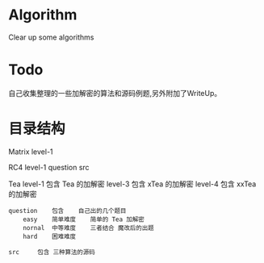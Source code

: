 # Algorithm
Clear up some algorithms 

# Todo

自己收集整理的一些加解密的算法和源码例题,另外附加了WriteUp。

# 目录结构


Matrix
    level-1
    
RC4
    level-1 
    question 
    src

Tea
    level-1 包含 Tea 的加解密
    level-3 包含 xTea 的加解密
    level-4 包含 xxTea的加解密

    question    包含    自己出的几个题目
        easy    简单难度    简单的 Tea 加解密
        nornal  中等难度    三者结合 魔改后的出题
        hard    困难难度
        
    src     包含 三种算法的源码
